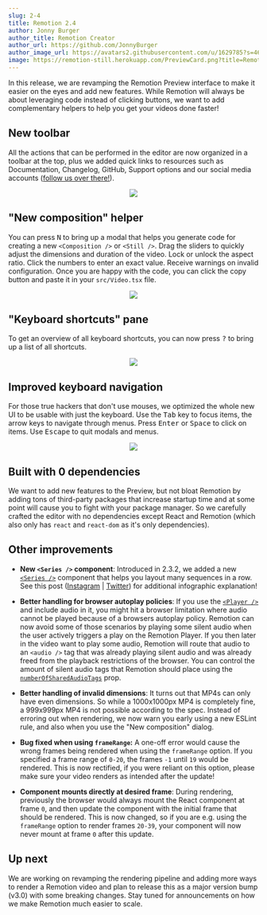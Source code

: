 ```yaml
---
slug: 2-4
title: Remotion 2.4
author: Jonny Burger
author_title: Remotion Creator
author_url: https://github.com/JonnyBurger
author_image_url: https://avatars2.githubusercontent.com/u/1629785?s=460&u=12eb94da6070d00fc924761ce06e3a428d01b7e9&v=4
image: https://remotion-still.herokuapp.com/PreviewCard.png?title=Remotion%202.4&description=Redesigned%20editor,%20UI%20helpers%20and%20%20%22New%20composition%22%20dialog
---
```


In this release, we are revamping the Remotion Preview interface to make it easier on the eyes and add new features. While Remotion will always be about leveraging code instead of clicking buttons, we want to add complementary helpers to help you get your videos done faster!

## New toolbar

All the actions that can be performed in the editor are now organized in a toolbar at the top, plus we added quick links to resources such as Documentation, Changelog, GitHub, Support options and our social media accounts ([follow us over there!](https://instagram.com/remotion.dev)).

<p align="center">
  <img src="/img/toolbar.gif" style={{maxWidth: 500}} />
</p>

## "New composition" helper

You can press <kbd>N</kbd> to bring up a modal that helps you generate code for creating a new `<Composition />` or `<Still />`. Drag the sliders to quickly adjust the dimensions and duration of the video. Lock or unlock the aspect ratio. Click the numbers to enter an exact value. Receive warnings on invalid configuration. Once you are happy with the code, you can click the copy button and paste it in your `src/Video.tsx` file.

<p align="center">
  <img src="/img/newcomp.png" style={{maxWidth: 650}} />
</p>

## "Keyboard shortcuts" pane

To get an overview of all keyboard shortcuts, you can now press <kbd>?</kbd> to bring up a list of all shortcuts.

<p align="center">
  <img src="/img/keyboard-shortcuts.png" style={{maxWidth: 450}} />
</p>

## Improved keyboard navigation

For those true hackers that don't use mouses, we optimized the whole new UI to be usable with just the keyboard. Use the <kbd>Tab</kbd> key to focus items, the arrow keys to navigate through menus. Press <kbd>Enter</kbd> or <kbd>Space</kbd> to click on items. Use <kbd>Escape</kbd> to quit modals and menus.

<p align="center">
  <img src="/img/keyboard-navigation.gif" style={{maxWidth: 600}} />
</p>

## Built with 0 dependencies

We want to add new features to the Preview, but not bloat Remotion by adding tons of third-party packages that increase startup time and at some point will cause you to fight with your package manager. So we carefully crafted the editor with no dependencies except React and Remotion (which also only has `react` and `react-dom` as it's only dependencies).

## Other improvements

- **New `<Series />` component**: Introduced in 2.3.2, we added a new [`<Series />`](/docs/series) component that helps you layout many sequences in a row. See this post ([Instagram](https://www.instagram.com/p/CTMCMX1q-Lm/) | [Twitter](https://twitter.com/JNYBGR/status/1432225492116123651)) for additional infographic explanation!

- **Better handling for browser autoplay policies**: If you use the [`<Player />`](/docs/player) and include audio in it, you might hit a browser limitation where audio cannot be played because of a browsers autoplay policy. Remotion can now avoid some of those scenarios by playing some silent audio when the user actively triggers a play on the Remotion Player. If you then later in the video want to play some audio, Remotion will route that audio to an `<audio />` tag that was already playing silent audio and was already freed from the playback restrictions of the browser. You can control the amount of silent audio tags that Remotion should place using the [`numberOfSharedAudioTags`](/docs/player/api#numberofsharedaudiotags) prop.

- **Better handling of invalid dimensions**: It turns out that MP4s can only have even dimensions. So while a 1000x1000px MP4 is completely fine, a 999x999px MP4 is not possible according to the spec. Instead of erroring out when rendering, we now warn you early using a new ESLint rule, and also when you use the "New composition" dialog.

- **Bug fixed when using `frameRange`:** A one-off error would cause the wrong frames being rendered when using the `frameRange` option. If you specified a frame range of `0-20`, the frames `-1` until `19` would be rendered. This is now rectified, if you were reliant on this option, please make sure your video renders as intended after the update!

- **Component mounts directly at desired frame**:
  During rendering, previously the browser would always mount the React component at frame `0`, and then update the component with the initial frame that should be rendered. This is now changed, so if you are e.g. using the `frameRange` option to render frames `20-39`, your component will now never mount at frame `0` after this update.

## Up next

We are working on revamping the rendering pipeline and adding more ways to render a Remotion video and plan to release this as a major version bump (v3.0) with some breaking changes. Stay tuned for announcements on how we make Remotion much easier to scale.
